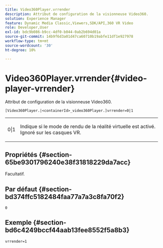 ```yaml
---
title: Video360Player.vrrender
description: Attribut de configuration de la visionneuse Video360.
solution: Experience Manager
feature: Dynamic Media Classic,Viewers,SDK/API,360 VR Video
role: Developer,User
exl-id: bdc9b086-b9cc-4df0-b044-0ab2b694d01a
source-git-commit: 14b9f6d3a01d47ca60710b19abfe11df1e927978
workflow-type: tm+mt
source-wordcount: '30'
ht-degree: 10%

---
```


# Video360Player.vrrender{#video-player-vrrender}

Attribut de configuration de la visionneuse Video360.

`[Video360Player.|<containerId>_video360Player.]vrrender=0|1`

<table id="table_2A4F898BBF88417DB0834B7F78637F5D"> 
 <tbody> 
  <tr> 
   <td colname="col1"> <p> <span class="codeph"> 0|1</span> </p> </td> 
   <td colname="col2"> <p>Indique si le mode de rendu de la réalité virtuelle est activé. Ignoré sur les casques VR. </p> </td> 
  </tr> 
 </tbody> 
</table>

## Propriétés {#section-65be9301796240e38f31818229da7acc}

Facultatif.

## Par défaut {#section-bd374ffc5182484faa77a7a3c8fa70f2}

`0`

## Exemple {#section-bd6c4249bccf44aab13fee8552f5a8b3}

`vrrender=1`
